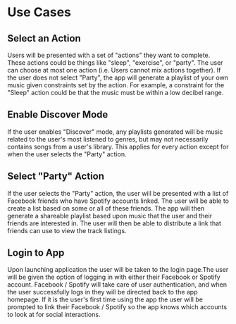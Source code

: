 # Use Cases

## Select an Action
Users will be presented with a set of "actions" they want to complete. These actions could be things like "sleep", "exercise", or "party". The user can choose at most one action (i.e. Users cannot mix actions together). If the user does not select "Party", the app will generate a playlist of your own music given constraints set by the action. For example, a constraint for the "Sleep" action could be that the music must be within a low decibel range.

## Enable Discover Mode
If the user enables "Discover" mode, any playlists generated will be music related to the user's most listened to genres, but may not necessarily contains songs from a user's library. This applies for every action except for when the user selects the "Party" action.

## Select "Party" Action
If the user selects the "Party" action, the user will be presented with a list of Facebook friends who have Spotify accounts linked. The user will be able to create a list based on some or all of these friends. The app will then generate a shareable playlist based upon music that the user and their friends are interested in. The user will then be able to distribute a link that friends can use to view the track listings.

## Login to App
Upon launching application the user will be taken to the login page.The user will be given the option of logging in with either their Facebook or Spotify account. Facebook / Spotify will take care of user authentication, and when the user successfully logs in they will be directed back to the app homepage. If it is the user's first time using the app the user will be prompted to link their Facebook / Spotify so the app knows which accounts to look at for social interactions.